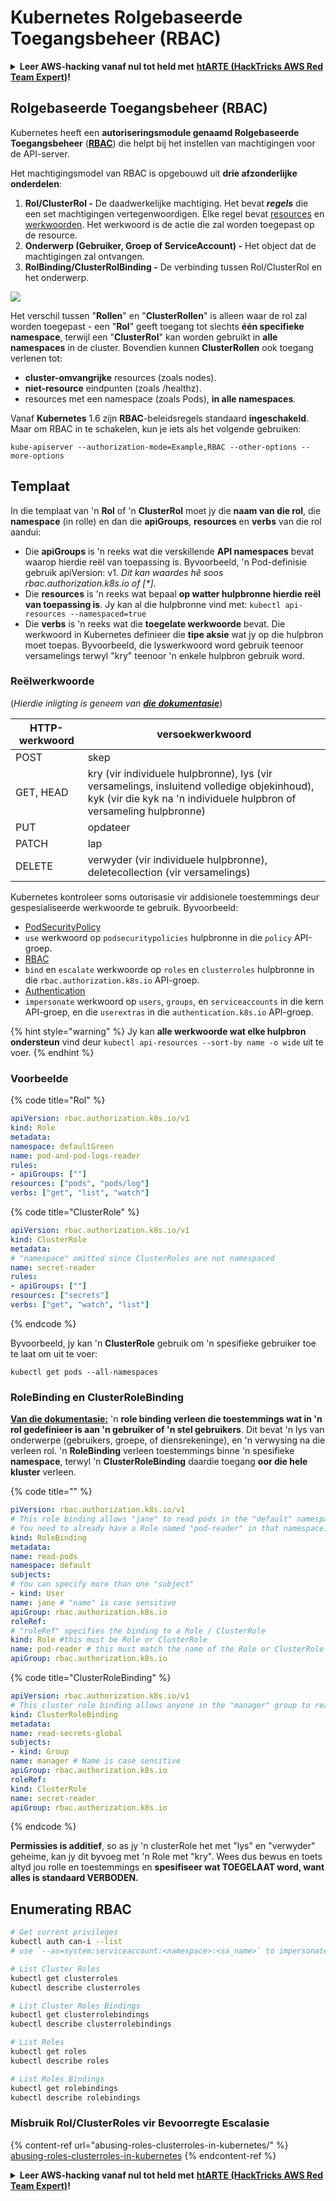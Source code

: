 # Kubernetes Rolgebaseerde Toegangsbeheer (RBAC)

<details>

<summary><strong>Leer AWS-hacking vanaf nul tot held met</strong> <a href="https://training.hacktricks.xyz/courses/arte"><strong>htARTE (HackTricks AWS Red Team Expert)</strong></a><strong>!</strong></summary>

Andere manieren om HackTricks te ondersteunen:

* Als je je **bedrijf geadverteerd wilt zien in HackTricks** of **HackTricks in PDF wilt downloaden**, bekijk dan de [**ABONNEMENTSPAKKETTEN**](https://github.com/sponsors/carlospolop)!
* Koop de [**officiële PEASS & HackTricks-merchandise**](https://peass.creator-spring.com)
* Ontdek [**The PEASS Family**](https://opensea.io/collection/the-peass-family), onze collectie exclusieve [**NFT's**](https://opensea.io/collection/the-peass-family)
* **Sluit je aan bij de** 💬 [**Discord-groep**](https://discord.gg/hRep4RUj7f) of de [**telegram-groep**](https://t.me/peass) of **volg** me op **Twitter** 🐦 [**@carlospolopm**](https://twitter.com/carlospolopm)**.**
* **Deel je hacktrucs door PR's in te dienen bij de** [**HackTricks**](https://github.com/carlospolop/hacktricks) en [**HackTricks Cloud**](https://github.com/carlospolop/hacktricks-cloud) github-repos.

</details>

## Rolgebaseerde Toegangsbeheer (RBAC)

Kubernetes heeft een **autoriseringsmodule genaamd Rolgebaseerde Toegangsbeheer** ([**RBAC**](https://kubernetes.io/docs/reference/access-authn-authz/rbac/)) die helpt bij het instellen van machtigingen voor de API-server.

Het machtigingsmodel van RBAC is opgebouwd uit **drie afzonderlijke onderdelen**:

1. **Rol/ClusterRol -** De daadwerkelijke machtiging. Het bevat _**regels**_ die een set machtigingen vertegenwoordigen. Elke regel bevat [resources](https://kubernetes.io/docs/reference/kubectl/overview/#resource-types) en [werkwoorden](https://kubernetes.io/docs/reference/access-authn-authz/authorization/#determine-the-request-verb). Het werkwoord is de actie die zal worden toegepast op de resource.
2. **Onderwerp (Gebruiker, Groep of ServiceAccount) -** Het object dat de machtigingen zal ontvangen.
3. **RolBinding/ClusterRolBinding -** De verbinding tussen Rol/ClusterRol en het onderwerp.

![](https://www.cyberark.com/wp-content/uploads/2018/12/rolebiding\_serviceaccount\_and\_role-1024x551.png)

Het verschil tussen "**Rollen**" en "**ClusterRollen**" is alleen waar de rol zal worden toegepast - een "**Rol**" geeft toegang tot slechts **één specifieke** **namespace**, terwijl een "**ClusterRol**" kan worden gebruikt in **alle namespaces** in de cluster. Bovendien kunnen **ClusterRollen** ook toegang verlenen tot:

* **cluster-omvangrijke** resources (zoals nodes).
* **niet-resource** eindpunten (zoals /healthz).
* resources met een namespace (zoals Pods), **in alle namespaces**.

Vanaf **Kubernetes** 1.6 zijn **RBAC**-beleidsregels standaard **ingeschakeld**. Maar om RBAC in te schakelen, kun je iets als het volgende gebruiken:
```
kube-apiserver --authorization-mode=Example,RBAC --other-options --more-options
```
## Templaat

In die templaat van 'n **Rol** of 'n **ClusterRol** moet jy die **naam van die rol**, die **namespace** (in rolle) en dan die **apiGroups**, **resources** en **verbs** van die rol aandui:

* Die **apiGroups** is 'n reeks wat die verskillende **API namespaces** bevat waarop hierdie reël van toepassing is. Byvoorbeeld, 'n Pod-definisie gebruik apiVersion: v1. _Dit kan waardes hê soos rbac.authorization.k8s.io of \[\*]_.
* Die **resources** is 'n reeks wat bepaal **op watter hulpbronne hierdie reël van toepassing is**. Jy kan al die hulpbronne vind met: `kubectl api-resources --namespaced=true`
* Die **verbs** is 'n reeks wat die **toegelate werkwoorde** bevat. Die werkwoord in Kubernetes definieer die **tipe aksie** wat jy op die hulpbron moet toepas. Byvoorbeeld, die lyswerkwoord word gebruik teenoor versamelings terwyl "kry" teenoor 'n enkele hulpbron gebruik word.

### Reëlwerkwoorde

(_Hierdie inligting is geneem van_ [_**die dokumentasie**_](https://kubernetes.io/docs/reference/access-authn-authz/authorization/#determine-the-request-verb))

| HTTP-werkwoord | versoekwerkwoord                                                                                                                                             |
| -------------- | ----------------------------------------------------------------------------------------------------------------------------------------------------------- |
| POST           | skep                                                                                                                                                        |
| GET, HEAD      | kry (vir individuele hulpbronne), lys (vir versamelings, insluitend volledige objekinhoud), kyk (vir die kyk na 'n individuele hulpbron of versameling hulpbronne) |
| PUT            | opdateer                                                                                                                                                    |
| PATCH          | lap                                                                                                                                                         |
| DELETE         | verwyder (vir individuele hulpbronne), deletecollection (vir versamelings)                                                                                   |

Kubernetes kontroleer soms outorisasie vir addisionele toestemmings deur gespesialiseerde werkwoorde te gebruik. Byvoorbeeld:

* [PodSecurityPolicy](https://kubernetes.io/docs/concepts/policy/pod-security-policy/)
* `use` werkwoord op `podsecuritypolicies` hulpbronne in die `policy` API-groep.
* [RBAC](https://kubernetes.io/docs/reference/access-authn-authz/rbac/#privilege-escalation-prevention-and-bootstrapping)
* `bind` en `escalate` werkwoorde op `roles` en `clusterroles` hulpbronne in die `rbac.authorization.k8s.io` API-groep.
* [Authentication](https://kubernetes.io/docs/reference/access-authn-authz/authentication/)
* `impersonate` werkwoord op `users`, `groups`, en `serviceaccounts` in die kern API-groep, en die `userextras` in die `authentication.k8s.io` API-groep.

{% hint style="warning" %}
Jy kan **alle werkwoorde wat elke hulpbron ondersteun** vind deur `kubectl api-resources --sort-by name -o wide` uit te voer.
{% endhint %}

### Voorbeelde

{% code title="Rol" %}
```yaml
apiVersion: rbac.authorization.k8s.io/v1
kind: Role
metadata:
namespace: defaultGreen
name: pod-and-pod-logs-reader
rules:
- apiGroups: [""]
resources: ["pods", "pods/log"]
verbs: ["get", "list", "watch"]
```
{% code title="ClusterRole" %}
```yaml
apiVersion: rbac.authorization.k8s.io/v1
kind: ClusterRole
metadata:
# "namespace" omitted since ClusterRoles are not namespaced
name: secret-reader
rules:
- apiGroups: [""]
resources: ["secrets"]
verbs: ["get", "watch", "list"]
```
{% endcode %}

Byvoorbeeld, jy kan 'n **ClusterRole** gebruik om 'n spesifieke gebruiker toe te laat om uit te voer:
```
kubectl get pods --all-namespaces
```
### **RoleBinding en ClusterRoleBinding**

**[Van die dokumentasie:](https://kubernetes.io/docs/reference/access-authn-authz/rbac/#rolebinding-and-clusterrolebinding)** 'n **role binding verleen die toestemmings wat in 'n rol gedefinieer is aan 'n gebruiker of 'n stel gebruikers**. Dit bevat 'n lys van onderwerpe (gebruikers, groepe, of diensrekeninge), en 'n verwysing na die verleen rol. 'n **RoleBinding** verleen toestemmings binne 'n spesifieke **namespace**, terwyl 'n **ClusterRoleBinding** daardie toegang **oor die hele kluster** verleen.

{% code title="" %}
```yaml
piVersion: rbac.authorization.k8s.io/v1
# This role binding allows "jane" to read pods in the "default" namespace.
# You need to already have a Role named "pod-reader" in that namespace.
kind: RoleBinding
metadata:
name: read-pods
namespace: default
subjects:
# You can specify more than one "subject"
- kind: User
name: jane # "name" is case sensitive
apiGroup: rbac.authorization.k8s.io
roleRef:
# "roleRef" specifies the binding to a Role / ClusterRole
kind: Role #this must be Role or ClusterRole
name: pod-reader # this must match the name of the Role or ClusterRole you wish to bind to
apiGroup: rbac.authorization.k8s.io
```
{% code title="ClusterRoleBinding" %}
```yaml
apiVersion: rbac.authorization.k8s.io/v1
# This cluster role binding allows anyone in the "manager" group to read secrets in any namespace.
kind: ClusterRoleBinding
metadata:
name: read-secrets-global
subjects:
- kind: Group
name: manager # Name is case sensitive
apiGroup: rbac.authorization.k8s.io
roleRef:
kind: ClusterRole
name: secret-reader
apiGroup: rbac.authorization.k8s.io
```
{% endcode %}

**Permissies is additief**, so as jy 'n clusterRole het met "lys" en "verwyder" geheime, kan jy dit byvoeg met 'n Role met "kry". Wees dus bewus en toets altyd jou rolle en toestemmings en **spesifiseer wat TOEGELAAT word, want alles is standaard VERBODEN.**

## **Enumerating RBAC**
```bash
# Get current privileges
kubectl auth can-i --list
# use `--as=system:serviceaccount:<namespace>:<sa_name>` to impersonate a service account

# List Cluster Roles
kubectl get clusterroles
kubectl describe clusterroles

# List Cluster Roles Bindings
kubectl get clusterrolebindings
kubectl describe clusterrolebindings

# List Roles
kubectl get roles
kubectl describe roles

# List Roles Bindings
kubectl get rolebindings
kubectl describe rolebindings
```
### Misbruik Rol/ClusterRoles vir Bevoorregte Escalasie

{% content-ref url="abusing-roles-clusterroles-in-kubernetes/" %}
[abusing-roles-clusterroles-in-kubernetes](abusing-roles-clusterroles-in-kubernetes/)
{% endcontent-ref %}

<details>

<summary><strong>Leer AWS-hacking vanaf nul tot held met</strong> <a href="https://training.hacktricks.xyz/courses/arte"><strong>htARTE (HackTricks AWS Red Team Expert)</strong></a><strong>!</strong></summary>

Ander maniere om HackTricks te ondersteun:

* As jy jou **maatskappy geadverteer wil sien in HackTricks** of **HackTricks in PDF wil aflaai**, kyk na die [**SUBSCRIPTION PLANS**](https://github.com/sponsors/carlospolop)!
* Kry die [**amptelike PEASS & HackTricks swag**](https://peass.creator-spring.com)
* Ontdek [**The PEASS Family**](https://opensea.io/collection/the-peass-family), ons versameling eksklusiewe [**NFTs**](https://opensea.io/collection/the-peass-family)
* **Sluit aan by die** 💬 [**Discord-groep**](https://discord.gg/hRep4RUj7f) of die [**telegram-groep**](https://t.me/peass) of **volg** my op **Twitter** 🐦 [**@carlospolopm**](https://twitter.com/carlospolopm)**.**
* **Deel jou hacktruuks deur PR's in te dien by die** [**HackTricks**](https://github.com/carlospolop/hacktricks) en [**HackTricks Cloud**](https://github.com/carlospolop/hacktricks-cloud) github-repos.

</details>
